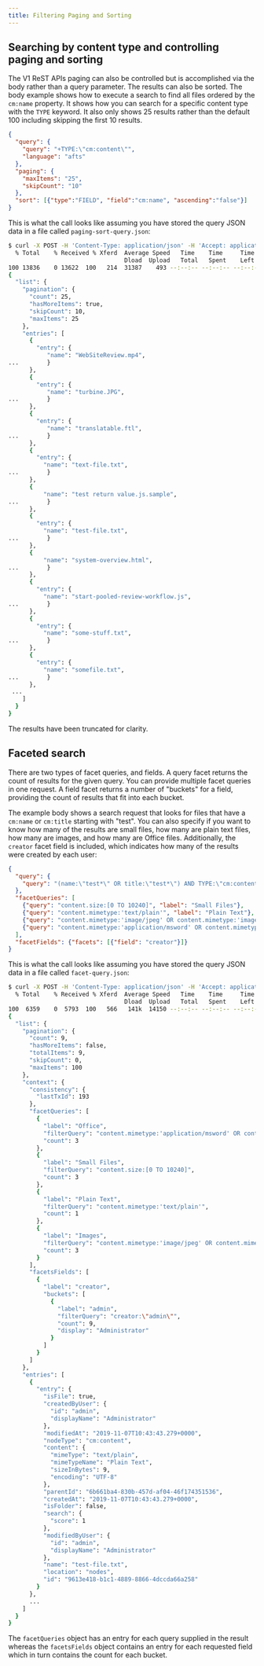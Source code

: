 ```yaml
---
title: Filtering Paging and Sorting
---
```


## Searching by content type and controlling paging and sorting

The V1 ReST APIs paging can also be controlled but is accomplished via the body rather than a query parameter. The results can also be sorted. The body example shows how to execute a search to find all files ordered by the `cm:name` property. It shows how you can search for a specific content type with the `TYPE` keyword. It also only shows 25 results rather than the default 100 including skipping the first 10 results.

```json
{
  "query": {
    "query": "+TYPE:\"cm:content\"",
    "language": "afts"
  },
  "paging": {
    "maxItems": "25",
    "skipCount": "10"
  },
  "sort": [{"type":"FIELD", "field":"cm:name", "ascending":"false"}]
}
```

This is what the call looks like assuming you have stored the query JSON data in a file called `paging-sort-query.json`:

```bash
$ curl -X POST -H 'Content-Type: application/json' -H 'Accept: application/json' --header 'Authorization: Basic VElDS0VUXzIxYzAzOWMxNjFjYzljMDNmNmNlMzAwYzAyMDY5YTQ2OTQwZmYzZmM=' --data-binary '@paging-sort-query.json' 'http://localhost:8080/alfresco/api/-default-/public/search/versions/1/search' | jq
  % Total    % Received % Xferd  Average Speed   Time    Time     Time  Current
                                 Dload  Upload   Total   Spent    Left  Speed
100 13836    0 13622  100   214  31387    493 --:--:-- --:--:-- --:--:-- 31880
{
  "list": {
    "pagination": {
      "count": 25,
      "hasMoreItems": true,
      "skipCount": 10,
      "maxItems": 25
    },
    "entries": [
      {
        "entry": {
           "name": "WebSiteReview.mp4",
...        }
      },
      {
        "entry": {
           "name": "turbine.JPG",
...        }
      },
      {
        "entry": {
           "name": "translatable.ftl",
...        }
      },
      {
        "entry": {
          "name": "text-file.txt",
...        }
      },
      {
          "name": "test return value.js.sample",
...        }
      },
      {
        "entry": {
          "name": "test-file.txt",
...        }
      },
      {
          "name": "system-overview.html",
...        }
      },
      {
        "entry": {
          "name": "start-pooled-review-workflow.js",
...        }
      },
      {
        "entry": {
          "name": "some-stuff.txt",
...        }
      },
      {
        "entry": {
          "name": "somefile.txt",
...        }
      },
 ...
    ]
  }
}
```

The results have been truncated for clarity.

## Faceted search

There are two types of facet queries, and fields. A query facet returns the count of results for the given query. You can provide multiple facet queries in one request. A field facet returns a number of "buckets" for a field, providing the count of results that fit into each bucket.

The example body shows a search request that looks for files that have a `cm:name` or `cm:title` starting with "test". You can also specify if you want to know how many of the results are small files, how many are plain text files, how many are images, and how many are Office files. Additionally, the `creator` facet field is included, which indicates how many of the results were created by each user:

```json
{
  "query": {
    "query": "(name:\"test*\" OR title:\"test*\") AND TYPE:\"cm:content\""
  },
  "facetQueries": [
    {"query": "content.size:[0 TO 10240]", "label": "Small Files"},
    {"query": "content.mimetype:'text/plain'", "label": "Plain Text"},
    {"query": "content.mimetype:'image/jpeg' OR content.mimetype:'image/png' OR content.mimetype:'image/gif'", "label": "Images"},
    {"query": "content.mimetype:'application/msword' OR content.mimetype:'application/vnd.ms-excel'", "label": "Office"}
  ], 
  "facetFields": {"facets": [{"field": "creator"}]}
}
```

This is what the call looks like assuming you have stored the query JSON data in a file called `facet-query.json`:

```bash
$ curl -X POST -H 'Content-Type: application/json' -H 'Accept: application/json' --header 'Authorization: Basic VElDS0VUXzIxYzAzOWMxNjFjYzljMDNmNmNlMzAwYzAyMDY5YTQ2OTQwZmYzZmM=' --data-binary '@facet-query.json' 'http://localhost:8080/alfresco/api/-default-/public/search/versions/1/search' | jq
  % Total    % Received % Xferd  Average Speed   Time    Time     Time  Current
                                 Dload  Upload   Total   Spent    Left  Speed
100  6359    0  5793  100   566   141k  14150 --:--:-- --:--:-- --:--:--  159k
{
  "list": {
    "pagination": {
      "count": 9,
      "hasMoreItems": false,
      "totalItems": 9,
      "skipCount": 0,
      "maxItems": 100
    },
    "context": {
      "consistency": {
        "lastTxId": 193
      },
      "facetQueries": [
        {
          "label": "Office",
          "filterQuery": "content.mimetype:'application/msword' OR content.mimetype:'application/vnd.ms-excel'",
          "count": 3
        },
        {
          "label": "Small Files",
          "filterQuery": "content.size:[0 TO 10240]",
          "count": 3
        },
        {
          "label": "Plain Text",
          "filterQuery": "content.mimetype:'text/plain'",
          "count": 1
        },
        {
          "label": "Images",
          "filterQuery": "content.mimetype:'image/jpeg' OR content.mimetype:'image/png' OR content.mimetype:'image/gif'",
          "count": 3
        }
      ],
      "facetsFields": [
        {
          "label": "creator",
          "buckets": [
            {
              "label": "admin",
              "filterQuery": "creator:\"admin\"",
              "count": 9,
              "display": "Administrator"
            }
          ]
        }
      ]
    },
    "entries": [
      {
        "entry": {
          "isFile": true,
          "createdByUser": {
            "id": "admin",
            "displayName": "Administrator"
          },
          "modifiedAt": "2019-11-07T10:43:43.279+0000",
          "nodeType": "cm:content",
          "content": {
            "mimeType": "text/plain",
            "mimeTypeName": "Plain Text",
            "sizeInBytes": 9,
            "encoding": "UTF-8"
          },
          "parentId": "6b661ba4-830b-457d-af04-46f174351536",
          "createdAt": "2019-11-07T10:43:43.279+0000",
          "isFolder": false,
          "search": {
            "score": 1
          },
          "modifiedByUser": {
            "id": "admin",
            "displayName": "Administrator"
          },
          "name": "test-file.txt",
          "location": "nodes",
          "id": "9613e418-b1c1-4889-8866-4dccda66a258"
        }
      },
      ...
    ]
  }
}
```

The `facetQueries` object has an entry for each query supplied in the result whereas the `facetsFields` object contains an entry for each requested field which in turn contains the count for each bucket.
